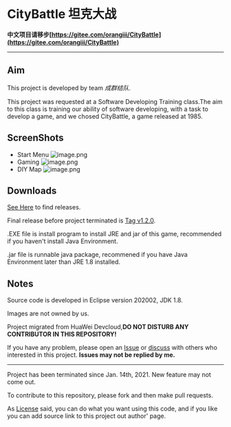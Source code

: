 # CityBattle 坦克大战
**中文项目请移步[https://gitee.com/orangiii/CityBattle](https://gitee.com/orangiii/CityBattle)**
****
## Aim
This project is developed by team *成群结队*.

This project was requested at a Software Developing Training class.The aim to this class is training our ability of software developing, with a task to develop a game, and we chosed CityBattle, a game released at 1985.

## ScreenShots
- Start Menu
![image.png](https://i.loli.net/2021/01/22/v3hLRoqPeI8EGFA.png "Start Menu")
- Gaming
![image.png](https://i.loli.net/2021/01/22/s1Ry7iv8ICjTNhw.png "Gaming")
- DIY Map
![image.png](https://i.loli.net/2021/01/22/UnGBrx4V3fzbWCM.png "DIY Map")

## Downloads
[See Here](https://github.com/Jiaocz/CityBattle/releases) to find releases. 

Final release before project terminated is [Tag v1.2.0](https://github.com/Jiaocz/CityBattle/releases/tag/v1.2.0). 

.EXE file is install program to install JRE and jar of this game, recommended if you haven't install Java Environment. 

.jar file is runnable java package, recommened if you have Java Environment later than JRE 1.8 installed.

## Notes
Source code is developed in Eclipse version 202002, JDK 1.8. 

Images are not owned by us. 

Project migrated from HuaWei Devcloud,**DO NOT DISTURB ANY CONTRIBUTOR IN THIS REPOSITORY!**  

If you have any problem, please open an [Issue](https://github.com/Jiaocz/CityBattle/issues) or [discuss](https://github.com/Jiaocz/CityBattle/discussions) with others who interested in this project. **Issues may not be replied by me.**  

****
Project has been terminated since Jan. 14th, 2021. New feature may not come out.  

To contribute to this repository, please fork and then make pull requests.  

As [License](https://github.com/Jiaocz/CityBattle/blob/master/LICENSE) said, you can do what you want using this code, and if you like you can add source link to this project out author' page.
